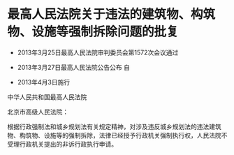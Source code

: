 # 最高人民法院关于违法的建筑物、构筑物、设施等强制拆除问题的批复

- 2013年3月25日最高人民法院审判委员会第1572次会议通过

- 2013年3月27日最高人民法院公告公布 自

- 2013年4月3日施行

<!-- INFO END -->

中华人民共和国最高人民法院

北京市高级人民法院：

根据行政强制法和城乡规划法有关规定精神，对涉及违反城乡规划法的违法建筑物、构筑物、设施等的强制拆除，法律已经授予行政机关强制执行权，人民法院不受理行政机关提出的非诉行政执行申请。
